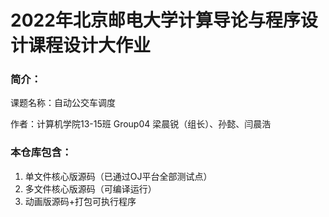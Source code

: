 # 2022年北京邮电大学计算导论与程序设计课程设计大作业

### 简介：

课题名称：自动公交车调度

作者：计算机学院13-15班 Group04 梁晨锐（组长）、孙懿、闫晨浩

### 本仓库包含：
1. 单文件核心版源码（已通过OJ平台全部测试点）
2. 多文件核心版源码（可编译运行）
3. 动画版源码+打包可执行程序
